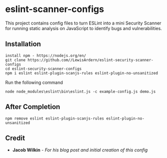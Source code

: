 # eslint-scanner-configs
This project contains config files to turn ESLint into a mini Security Scanner for running static analysis on JavaScript to identify bugs and vulnerabilities.

## Installation
```
install npm - https://nodejs.org/en/
git clone https://github.com//LewisArdern/eslint-security-scanner-configs
cd eslint-security-scanner-configs
npm i eslint eslint-plugin-scanjs-rules eslint-plugin-no-unsanitized 
```
Run the following command 
```
node node_modules\eslint\bin\eslint.js -c example-config.js demo.js
```

## After Completion 

```
npm remove eslint eslint-plugin-scanjs-rules eslint-plugin-no-unsanitized 
```

## Credit
* **Jacob Wilkin** - *For his blog post and initial creation of this config*

